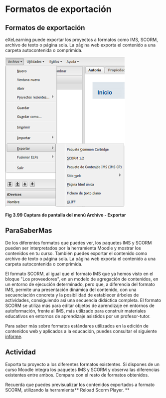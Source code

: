 
# Formatos de exportación

## Formatos de exportación

eXeLearning puede exportar los proyectos a formatos como IMS, SCORM, archivo de texto o página sola. La página web exporta el contenido a una carpeta autocontenida o comprimida.

![](img/exportar_paquetes.png)

**Fig 3.99 Captura de pantalla del menú Archivo - Exportar**

## ParaSaberMas

De los diferentes formatos que puedes ver, los paquetes IMS y SCORM pueden ser interpretados por la herramienta Moodle y mostrar los contenidos en tu curso. También puedes exportar el contenido como archivo de texto o página sola. La página web exporta el contenido a una carpeta autocontenida o comprimida.

El formato SCORM, al igual que el formato IMS que ya hemos visto en el bloque "Los proveedores", en un modelo de agregación de contenidos, en un entorno de ejecución determinado, pero que, a diferencia del formato IMS, permite una presentación dinámica del contenido, con una secuenciación concreta y la posibilidad de establecer árboles de actividades, consiguiendo así una secuencia didáctica completa. El formato SCORM se utiliza más para editar objetos de aprendizaje en entornos de autoformación, frente al IMS, más utilizado para construir materiales educativos en entornos de aprendizaje asistidos por un profesor-tutor.

Para saber más sobre formatos estándares utilizados en la edición de contenidos web y aplicados a la educación, puedes consultar el siguiente [informe](http://ares.cnice.mec.es/informes/16/index.htm).

## Actividad


Exporta tu proyecto a los diferentes formatos  existentes. Si dispones de un curso Moodle integra los paquetes  IMS y SCORM y observa las diferencias existentes entre ambos. Compara con el resto de formatos obtenidos.


Recuerda que puedes previsualizar los contenidos exportados a formato SCORM, utilizando la herramienta** Reload Scorm Player.  **

